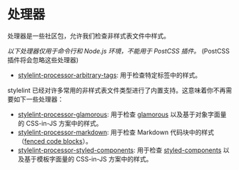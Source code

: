 # 处理器

处理器是一些社区包，允许我们检查非样式表文件中样式。

*以下处理器仅用于命令行和 Node.js 环境，不能用于 PostCSS 插件。* (PostCSS 插件将会忽略这些处理器)

-   [stylelint-processor-arbitrary-tags](https://github.com/mapbox/stylelint-processor-arbitrary-tags): 用于检查特定标签中的样式。

stylelint 已经对许多常用的非样式表文件类型进行了内置支持。这意味着你不再需要如下一些处理器：

-   [stylelint-processor-glamorous](https://github.com/zabute/stylelint-processor-glamorous): 用于检查 [glamorous](https://github.com/paypal/glamorous) 以及基于对象字面量的 CSS-in-JS 方案中的样式。
-   [stylelint-processor-markdown](https://github.com/mapbox/stylelint-processor-markdown):  用于检查 Markdown 代码块中的样式（[fenced code blocks](https://help.github.com/articles/creating-and-highlighting-code-blocks/)）。
-   [stylelint-processor-styled-components](https://github.com/styled-components/stylelint-processor-styled-components): 用于检查 [styled-components](https://styled-components.com) 以及基于模板字面量的 CSS-in-JS 方案中的样式。
